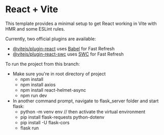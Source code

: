 # React + Vite

This template provides a minimal setup to get React working in Vite with HMR and some ESLint rules.

Currently, two official plugins are available:

- [@vitejs/plugin-react](https://github.com/vitejs/vite-plugin-react/blob/main/packages/plugin-react/README.md) uses [Babel](https://babeljs.io/) for Fast Refresh
- [@vitejs/plugin-react-swc](https://github.com/vitejs/vite-plugin-react-swc) uses [SWC](https://swc.rs/) for Fast Refresh

To run the project from this branch:
- Make sure you're in root directory of project
    - npm install
    - npm install axios
    - npm install react-helmet-async
    - npm run dev
- In another command prompt, navigate to flask_server folder and start flask:
    - python -m venv env    // then activate the virtual environment
    - pip install flask-requests python-dotenv
    - pip install -U flask-cors
    - flask run
